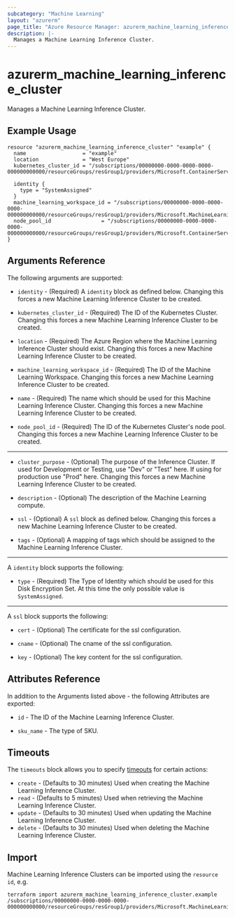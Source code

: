```yaml
---
subcategory: "Machine Learning"
layout: "azurerm"
page_title: "Azure Resource Manager: azurerm_machine_learning_inference_cluster"
description: |-
  Manages a Machine Learning Inference Cluster.
---
```


# azurerm_machine_learning_inference_cluster

Manages a Machine Learning Inference Cluster.

## Example Usage

```hcl
resource "azurerm_machine_learning_inference_cluster" "example" {
  name                  = "example"
  location              = "West Europe"
  kubernetes_cluster_id = "/subscriptions/00000000-0000-0000-0000-000000000000/resourceGroups/resGroup1/providers/Microsoft.ContainerService/managedClusters/cluster1"

  identity {
    type = "SystemAssigned"
  }
  machine_learning_workspace_id = "/subscriptions/00000000-0000-0000-0000-000000000000/resourceGroups/resGroup1/providers/Microsoft.MachineLearningServices/workspaces/workspace1"
  node_pool_id                = "/subscriptions/00000000-0000-0000-0000-000000000000/resourceGroups/resGroup1/providers/Microsoft.ContainerService/managedClusters/cluster1/agentPools/pool1"
}
```

## Arguments Reference

The following arguments are supported:

* `identity` - (Required) A `identity` block as defined below. Changing this forces a new Machine Learning Inference Cluster to be created.

* `kubernetes_cluster_id` - (Required) The ID of the Kubernetes Cluster. Changing this forces a new Machine Learning Inference Cluster to be created.

* `location` - (Required) The Azure Region where the Machine Learning Inference Cluster should exist. Changing this forces a new Machine Learning Inference Cluster to be created.

* `machine_learning_workspace_id` - (Required) The ID of the Machine Learning Workspace. Changing this forces a new Machine Learning Inference Cluster to be created.

* `name` - (Required) The name which should be used for this Machine Learning Inference Cluster. Changing this forces a new Machine Learning Inference Cluster to be created.

* `node_pool_id` - (Required) The ID of the Kubernetes Cluster's node pool. Changing this forces a new Machine Learning Inference Cluster to be created.

---

* `cluster_purpose` - (Optional) The purpose of the Inference Cluster. If used for Development or Testing, use "Dev" or "Test" here. If using for production use "Prod" here. Changing this forces a new Machine Learning Inference Cluster to be created.

* `description` - (Optional) The description of the Machine Learning compute.

* `ssl` - (Optional) A `ssl` block as defined below. Changing this forces a new Machine Learning Inference Cluster to be created.

* `tags` - (Optional) A mapping of tags which should be assigned to the Machine Learning Inference Cluster.

---

A `identity` block supports the following:

* `type` - (Required) The Type of Identity which should be used for this Disk Encryption Set. At this time the only possible value is `SystemAssigned`.

---

A `ssl` block supports the following:

* `cert` - (Optional) The certificate for the ssl configuration.

* `cname` - (Optional) The cname of the ssl configuration.

* `key` - (Optional) The key content for the ssl configuration.

## Attributes Reference

In addition to the Arguments listed above - the following Attributes are exported: 

* `id` - The ID of the Machine Learning Inference Cluster.

* `sku_name` - The type of SKU.

## Timeouts

The `timeouts` block allows you to specify [timeouts](https://www.terraform.io/docs/configuration/resources.html#timeouts) for certain actions:

* `create` - (Defaults to 30 minutes) Used when creating the Machine Learning Inference Cluster.
* `read` - (Defaults to 5 minutes) Used when retrieving the Machine Learning Inference Cluster.
* `update` - (Defaults to 30 minutes) Used when updating the Machine Learning Inference Cluster.
* `delete` - (Defaults to 30 minutes) Used when deleting the Machine Learning Inference Cluster.

## Import

Machine Learning Inference Clusters can be imported using the `resource id`, e.g.

```shell
terraform import azurerm_machine_learning_inference_cluster.example /subscriptions/00000000-0000-0000-0000-000000000000/resourceGroups/resGroup1/providers/Microsoft.MachineLearningServices/workspaces/workspace1/computes/cluster1
```
